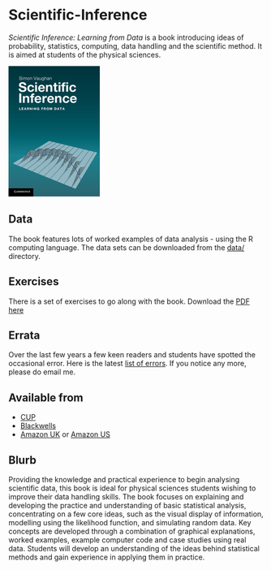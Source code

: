 # Scientific-Inference

_Scientific Inference: Learning from Data_ is a book introducing ideas of probability, statistics, computing, data handling and the scientific method. It is aimed at students of the physical sciences. 

![cover](figs/lg.jpeg)

## Data

The book features lots of worked examples of data analysis - using the R computing language. The data sets can be downloaded from the [data/](data/) directory. 

## Exercises

There is a set of exercises to go along with the book. Download the [PDF here](docs/exercises.pdf)

## Errata

Over the last few years a few keen readers and students have spotted the occasional error. Here is the latest [list of errors](docs/errata.txt). If you notice any more, please do email me. 

## Available from

* [CUP](http://www.cambridge.org/9781107607590)
* [Blackwells](https://bookshop.blackwell.co.uk/bookshop/product/Scientific-Inference-by-Simon-Vaughan/9781107607590)
* [Amazon UK](http://www.amazon.co.uk/Scientific-Inference-Learning-Simon-Vaughan/dp/1107607590/) or [Amazon US](http://www.amazon.com/Scientific-Inference-Learning-Simon-Vaughan/dp/110702482X/)

## Blurb

Providing the knowledge and practical experience to begin analysing scientific data, this book is ideal for physical sciences students wishing to improve their data handling skills. The book focuses on explaining and developing the practice and understanding of basic statistical analysis, concentrating on a few core ideas, such as the visual display of information, modelling using the likelihood function, and simulating random data. Key concepts are developed through a combination of graphical explanations, worked examples, example computer code and case studies using real data. Students will develop an understanding of the ideas behind statistical methods and gain experience in applying them in practice. 
